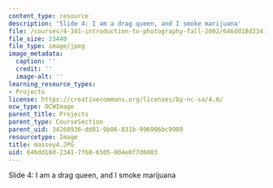 ```yaml
---
content_type: resource
description: 'Slide 4: I am a drag queen, and I smoke marijuana'
file: /courses/4-341-introduction-to-photography-fall-2002/646dd18d23417f686505004e0f7d6003_massey4.JPG
file_size: 23440
file_type: image/jpeg
image_metadata:
  caption: ''
  credit: ''
  image-alt: ''
learning_resource_types:
- Projects
license: https://creativecommons.org/licenses/by-nc-sa/4.0/
ocw_type: OCWImage
parent_title: Projects
parent_type: CourseSection
parent_uid: 34260936-dd81-9b86-831b-996996bc9909
resourcetype: Image
title: massey4.JPG
uid: 646dd18d-2341-7f68-6505-004e0f7d6003
---
```

Slide 4: I am a drag queen, and I smoke marijuana